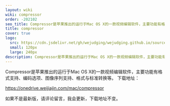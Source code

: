 ```yaml
---
layout: wiki
wiki: compressor
order: -202102
seo_title: Compressor是苹果推出的运行于Mac OS X的一款视频编辑软件，主要功能有格式支持、编码选项、图像序列支持、格式与标准转换等。
title: compressor
cover: true
logo:
  src: https://cdn.jsdelivr.net/gh/wejudging/wejudging.github.io/source/images/项目图片/compressor/compressor.png
  small: 120px
  large: 240px
description: Compressor是苹果推出的运行于Mac OS X的一款视频编辑软件，主要功能有格式支持、编码选项、图像序列支持、格式与标准转换等。
---
```


Compressor是苹果推出的运行于Mac OS X的一款视频编辑软件，主要功能有格式支持、编码选项、图像序列支持、格式与标准转换等。
下载地址：

https://onedrive.weijiajin.com/mac/compressor


如果不是最新版，请评论留言，我会更新，下载地址不变。